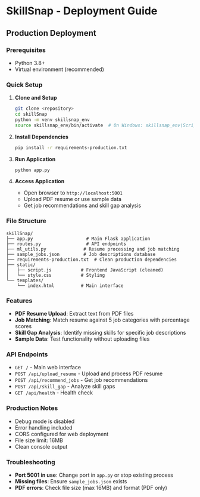 # SkillSnap - Deployment Guide

## Production Deployment

### Prerequisites
- Python 3.8+
- Virtual environment (recommended)

### Quick Setup

1. **Clone and Setup**
   ```bash
   git clone <repository>
   cd skillSnap
   python -m venv skillsnap_env
   source skillsnap_env/bin/activate  # On Windows: skillsnap_env\Scripts\activate
   ```

2. **Install Dependencies**
   ```bash
   pip install -r requirements-production.txt
   ```

3. **Run Application**
   ```bash
   python app.py
   ```

4. **Access Application**
   - Open browser to `http://localhost:5001`
   - Upload PDF resume or use sample data
   - Get job recommendations and skill gap analysis

### File Structure
```
skillSnap/
├── app.py                    # Main Flask application
├── routes.py                 # API endpoints
├── ml_utils.py              # Resume processing and job matching
├── sample_jobs.json         # Job descriptions database
├── requirements-production.txt  # Clean production dependencies
├── static/
│   ├── script.js           # Frontend JavaScript (cleaned)
│   └── style.css           # Styling
└── templates/
    └── index.html          # Main interface
```

### Features
- **PDF Resume Upload**: Extract text from PDF files
- **Job Matching**: Match resume against 5 job categories with percentage scores
- **Skill Gap Analysis**: Identify missing skills for specific job descriptions
- **Sample Data**: Test functionality without uploading files

### API Endpoints
- `GET /` - Main web interface
- `POST /api/upload_resume` - Upload and process PDF resume
- `POST /api/recommend_jobs` - Get job recommendations
- `POST /api/skill_gap` - Analyze skill gaps
- `GET /api/health` - Health check

### Production Notes
- Debug mode is disabled
- Error handling included
- CORS configured for web deployment
- File size limit: 16MB
- Clean console output

### Troubleshooting
- **Port 5001 in use**: Change port in `app.py` or stop existing process
- **Missing files**: Ensure `sample_jobs.json` exists
- **PDF errors**: Check file size (max 16MB) and format (PDF only) 